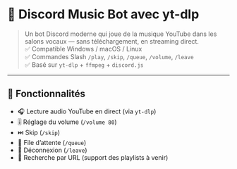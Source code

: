 # 🎵 Discord Music Bot avec yt-dlp

> Un bot Discord moderne qui joue de la musique YouTube dans les salons vocaux — sans téléchargement, en streaming direct.  
> ✅ Compatible Windows / macOS / Linux  
> ✅ Commandes Slash `/play`, `/skip`, `/queue`, `/volume`, `/leave`  
> ✅ Basé sur `yt-dlp` + `ffmpeg` + `discord.js`

---

## 🚀 Fonctionnalités

- 🎧 Lecture audio YouTube en direct (via `yt-dlp`)
- 🎚️ Réglage du volume (`/volume 80`)
- ⏭️ Skip (`/skip`)
- 📜 File d’attente (`/queue`)
- 🚪 Déconnexion (`/leave`)
- 🎤 Recherche par URL (support des playlists à venir)
